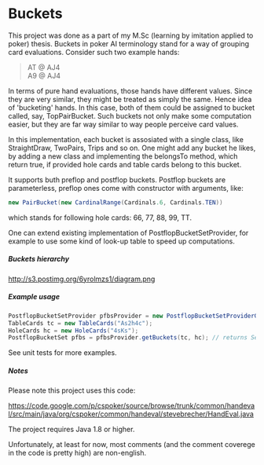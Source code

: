 # Buckets

This project was done as a part of my M.Sc (learning by imitation applied to poker) thesis. Buckets in poker AI terminology stand for a way of grouping card evaluations. Consider such two example hands:

> AT @ AJ4 <br />
> A9 @ AJ4

In terms of pure hand evaluations, those hands have different values. Since they are very similar, they might be treated as simply the same. Hence idea of 'bucketing' hands. In this case, both of them could be assigned to bucket called, say, TopPairBucket. Such buckets not only make some computation easier, but they are far way similar to way people perceive card values.

In this implementation, each bucket is assosiated with a single class, like StraightDraw, TwoPairs, Trips and so on. One might add any bucket he likes, by adding a new class and implementing the belongsTo method, which return true, if provided hole cards and table cards belong to this bucket.

It supports buth preflop and postflop buckets. Postflop buckets are parameterless, preflop ones come with constructor with arguments, like:

```java
new PairBucket(new CardinalRange(Cardinals.6, Cardinals.TEN))
```

which stands for following hole cards: 66, 77, 88, 99, TT.

One can extend existing implementation of PostflopBucketSetProvider, for example to use some kind of look-up table to speed up computations.

##### Buckets hierarchy

http://s3.postimg.org/6yrolmzs1/diagram.png

##### Example usage

```java
PostflopBucketSetProvider pfbsProvider = new PostflopBucketSetProviderGPImpl();
TableCards tc = new TableCards("As2h4c");
HoleCards hc = new HoleCards("4sKs");
PostflopBucketSet pfbs = pfbsProvider.getBuckets(tc, hc); // returns SecondHighPair_BackdoorFlushDraw
```

See unit tests for more examples.

##### Notes

Please note this project uses this code:

https://code.google.com/p/cspoker/source/browse/trunk/common/handeval/src/main/java/org/cspoker/common/handeval/stevebrecher/HandEval.java

The project requires Java 1.8 or higher.

Unfortunately, at least for now, most comments (and the comment coverege in the code is pretty high) are non-english.
